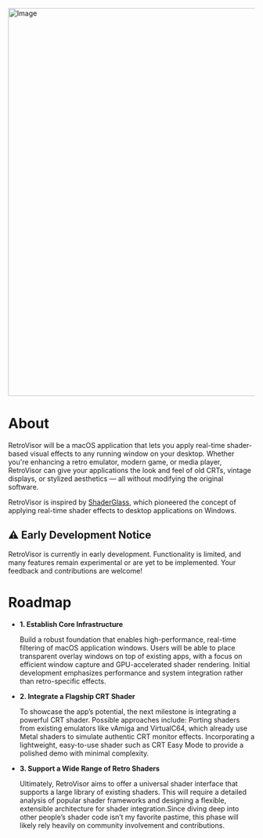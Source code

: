 <img width="1757" height="791" alt="Image" src="https://github.com/user-attachments/assets/e5415fcc-8acb-4917-8643-7fb18c51f60b" />

# About
RetroVisor will be a macOS application that lets you apply real-time shader-based visual effects to any running window on your desktop. Whether you're enhancing a retro emulator, modern game, or media player, RetroVisor can give your applications the look and feel of old CRTs, vintage displays, or stylized aesthetics — all without modifying the original software.

RetroVisor is inspired by [ShaderGlass](https://github.com/mausimus/ShaderGlass), which pioneered the concept of applying real-time shader effects to desktop applications on Windows.

## ⚠️ Early Development Notice

RetroVisor is currently in early development. Functionality is limited, and many features remain experimental or are yet to be implemented. Your feedback and contributions are welcome!


# Roadmap

- **1. Establish Core Infrastructure**

  Build a robust foundation that enables high-performance, real-time filtering of macOS application windows. Users will be able to place transparent overlay windows on top of existing apps, with a focus on efficient window capture and GPU-accelerated shader rendering. Initial development emphasizes performance and system integration rather than retro-specific effects.

- **2. Integrate a Flagship CRT Shader**

  To showcase the app’s potential, the next milestone is integrating a powerful CRT shader. Possible approaches include:
Porting shaders from existing emulators like vAmiga and VirtualC64, which already use Metal shaders to simulate authentic CRT monitor effects. Incorporating a lightweight, easy-to-use shader such as CRT Easy Mode to provide a polished demo with minimal complexity.

- **3. Support a Wide Range of Retro Shaders**
  
  Ultimately, RetroVisor aims to offer a universal shader interface that supports a large library of existing shaders.
This will require a detailed analysis of popular shader frameworks and designing a flexible, extensible architecture for shader integration.Since diving deep into other people’s shader code isn’t my favorite pastime, this phase will likely rely heavily on community involvement and contributions.
